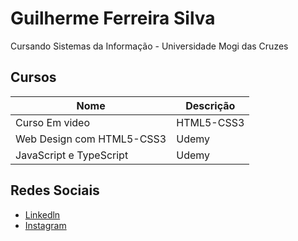 # Guilherme Ferreira Silva
Cursando Sistemas da Informação - Universidade Mogi das Cruzes

## Cursos
Nome|Descrição
---|---
Curso Em video |HTML5-CSS3
Web Design com HTML5-CSS3|Udemy
JavaScript e TypeScript|Udemy


## Redes Sociais
* [Linkedln](https://linkedin.com/in/guilherme-ferreira-004449252)
* [Instagram](https://instagram.com/guilhermeefe_?igshid=YmMyMTA2M2Y=)
